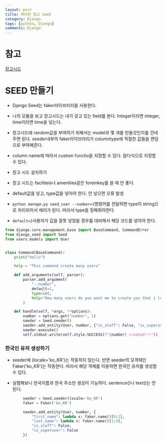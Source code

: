 ```yaml
---
layout: post
title: 파이썬 장고 seed
category: Django
tags: [python, Django]
comments: Django
---
```



# 참고

[장고시드](https://pypi.org/project/django-seed/)

# SEED 만들기

- Django Seed는 faker라이브러리를 사용한다.

- 나의 모듈을 보고 장고시드는 내가 갖고 있는 field를 본다. Integer이라면 integer, time이라면 time을 넣는다.


- 장고시드에 random값을 부여하기 위해서는 model과 몇 개를 만들것인지를 건네주면 된다. seeder내부의 faker라이브러리가 columntype에 적절한 값들을 랜덤으로 부여해준다.

- column name에 따라서 custom functio을 지정할 수 있다. 람다식으로 지정할 수 있다.

- 장고 시드 설치하기

- 장고 시드는 faciliteis나 amenities같은 foreinkey를 쓸 때 안 좋다.

- default값을 넣고, type값을 넣어야 한다. 안 넣으면 오류 발생

- `python manage.py seed_user --number=1`명령어를 전달하면 type이 string으로 처리되어서 에러가 된다. 따라서 type을 정해줘야한다.

- `default=2`사용자가 값을 잘못 넣었을 경우를 대비해서 해당 코드를 넣어야 한다.

```python
from django.core.management.base import BaseCommand, CommandError
from django_seed import Seed
from users.models import User


class Command(BaseCommand):
    print("hello")

    help = "This command create many users"

    def add_arguments(self, parser):
        parser.add_argument(
            "--number",
            default=1,
            type=int,
            help="How many users do you want me to create you that i love you?",
        )

    def handle(self, *args, **options):
        number = options.get("number", 1)
        seeder = Seed.seeder()
        seeder.add_entity(User, number, {"is_staff": False, "is_superuser": False})
        seeder.execute()
        self.stdout.write(self.style.SUCCESS(f"{number} created!!!"))
```

### 한국인 유저 생성하기

- seeder에 (locale='ko_KR')는 작동하지 않는다. 반면 seeder의 모객체인 Faker('ko_KR')는 작동한다. 따라서 해당 객체를 이용하면 한국인 유저를 생성할 수 있다.

- 실험해보니 한국이름과 한국 주소만 생성이 가능하다. sentence()나 text()는 안 된다.

```python
        seeder = Seed.seeder(locale='ko_KR')
        faker = Faker('ko_KR')

        seeder.add_entity(User, number, {
            "first_name": lambda x: faker.name()[0:1],
            "last_name": lambda x: faker.name()[1:4],
            "is_staff": False,
            "is_superuser": False
        })
```